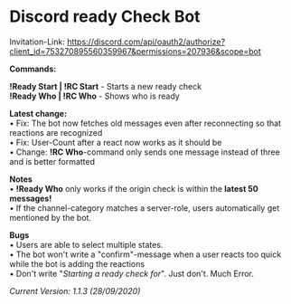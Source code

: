 # Discord ready Check Bot

Invitation-Link: https://discord.com/api/oauth2/authorize?client_id=753270895560359967&permissions=207936&scope=bot

**Commands:**  

**!Ready Start | !RC Start** - Starts a new ready check  
**!Ready Who | !RC Who** - Shows who is ready  

**Latest change:**  
• Fix: The bot now fetches old messages even after reconnecting so that reactions are recognized  
• Fix: User-Count after a react now works as it should be  
• Change: **!RC Who**-command only sends one message instead of three and is better formatted  

**Notes**  
• **!Ready Who** only works if the origin check is within the **latest 50 messages!**  
• If the channel-category matches a server-role, users automatically get mentioned by the bot.  

**Bugs**  
• Users are able to select multiple states.  
• The bot won't write a "confirm"-message when a user reacts too quick while the bot is adding the reactions  
• Don't write "*Starting a ready check for*". Just don't. Much Error.  

*Current Version: 1.1.3 (28/09/2020)* 